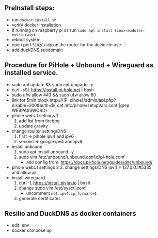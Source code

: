 ## PreInstall steps:
- run ```docker-install.sh```
- verify docker installation
- if running on raspberry pi os run ```sudo apt install linux-modules-extra-raspi```
- reboot system
- open port ```51820/udp``` on the router for the device in use
- add duckDNS subdomain

## Procedure for PiHole + Unbound + Wireguard as installed service. 
- sudo apt update && sudo apt upgrade -y
- curl -sSL https://install.pi-hole.net | bash
- sudo ufw allow 443 && sudo ufw allow 80
- link for 5min block
http://{IP_pihole}/admin/api.php?disable=300&auth=${ cat /etc/pihole/setupVars.conf |grep WEBPASSWORD}
- pihole webUI settings 1
    1. add list from firebog
    2. update gravity
- change rouiter setting/DNS
    1. first => pihole ipv4 and ipv6
    2. second => google ipv4 and ipv6
- install unbound
    1. sudo apt install unbound -y
    2. sudo vim /etc/unbound/unbound.conf.d/pi-hole.conf
        - add config from: https://docs.pi-hole.net/guides/dns/unbound/
- pihole webUI settings 2
    3. change settings/DNS  ipv4 = 127.0.0.1#5335 and allow all
- install wireguard 
    1. curl -L https://install.pivpn.io | bash
    2. change sudo vim /etc/sysctl.conf
        - uncomment ```net.ipv4.ip_forward=1```
    3. generate certificates

## Resilio and DuckDNS as docker containers
- edit .env
- docker compose up
